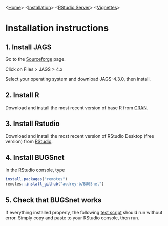 <[Home](index.md)>  <[Installation](instructions.md)> <[RStudio Server](https://spintechit.com/bugsnet-demo-request/)> <[Vignettes](vignettes)>

# Installation instructions

## 1\. Install JAGS

Go to the [Sourceforge](https://sourceforge.net/projects/mcmc-jags/)
page.

Click on Files \> JAGS \> 4.x

Select your operating system and download JAGS-4.3.0, then install.

## 2\. Install R

Download and install the most recent version of base R from
[CRAN](https://cran.r-project.org/).

## 3\. Install Rstudio

Download and install the most recent version of RStudio Desktop (free
version) from
[RStudio](https://www.rstudio.com/products/rstudio/download).

## 4\. Install BUGSnet

In the RStudio console, type

``` r
install.packages("remotes")
remotes::install_github("audrey-b/BUGSnet")
```

## 5\. Check that BUGSnet works

If everything installed properly, the following [test script](testscript.txt) should run without error. Simply copy and paste to your RStudio console, then run.
